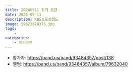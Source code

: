 ```yaml
---
title: 20240511 정기 훈련
date: 2024-05-11
description: KBS스포츠월드
image: 59623078376.jpg
tags:
    - 
categories:
    - 정기훈련
---
```


- 참가자: https://band.us/band/93484357/post/138
- 앨범: https://band.us/band/93484357/album/79632040